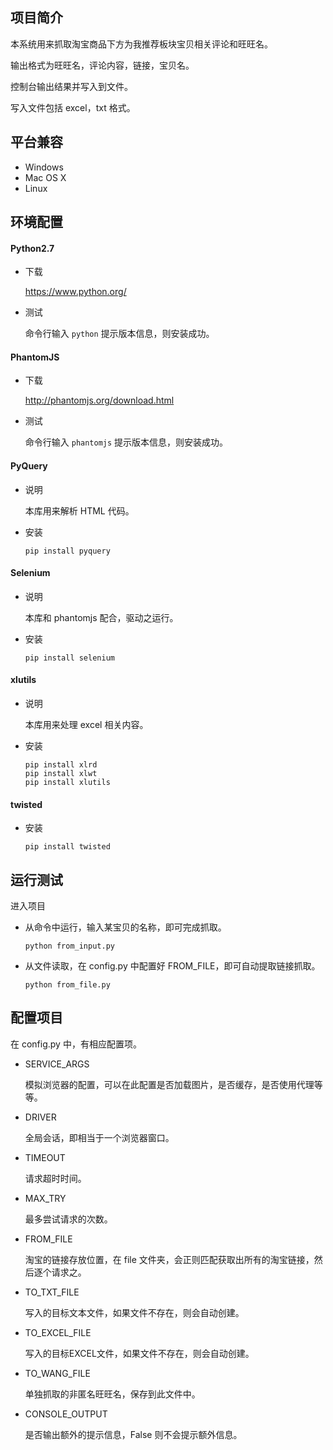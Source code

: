 ## 项目简介

本系统用来抓取淘宝商品下方为我推荐板块宝贝相关评论和旺旺名。

输出格式为旺旺名，评论内容，链接，宝贝名。

控制台输出结果并写入到文件。

写入文件包括 excel，txt 格式。

## 平台兼容

* Windows
* Mac OS X
* Linux

## 环境配置

#### Python2.7

* 下载

   https://www.python.org/ 



* 测试

  命令行输入 `python` 提示版本信息，则安装成功。

#### PhantomJS

* 下载

   http://phantomjs.org/download.html



* 测试

  命令行输入 `phantomjs`  提示版本信息，则安装成功。

#### PyQuery

* 说明

  本库用来解析 HTML 代码。


* 安装

  ```
  pip install pyquery
  ```

#### Selenium

* 说明

  本库和 phantomjs 配合，驱动之运行。


* 安装

  ```
  pip install selenium
  ```

#### xlutils

* 说明

  本库用来处理 excel 相关内容。


* 安装

  ```
  pip install xlrd
  pip install xlwt
  pip install xlutils
  ```

#### twisted

* 安装

  ```
  pip install twisted
  ```

## 运行测试

进入项目

* 从命令中运行，输入某宝贝的名称，即可完成抓取。

  ```
  python from_input.py
  ```

* 从文件读取，在 config.py 中配置好 FROM_FILE，即可自动提取链接抓取。

  ```
  python from_file.py
  ```


## 配置项目

在 config.py 中，有相应配置项。

* SERVICE_ARGS 

  模拟浏览器的配置，可以在此配置是否加载图片，是否缓存，是否使用代理等等。

* DRIVER

  全局会话，即相当于一个浏览器窗口。

* TIMEOUT

  请求超时时间。

* MAX_TRY

  最多尝试请求的次数。

* FROM_FILE

  淘宝的链接存放位置，在 file 文件夹，会正则匹配获取出所有的淘宝链接，然后逐个请求之。

* TO_TXT_FILE

  写入的目标文本文件，如果文件不存在，则会自动创建。

* TO_EXCEL_FILE

  写入的目标EXCEL文件，如果文件不存在，则会自动创建。

* TO_WANG_FILE

  单独抓取的非匿名旺旺名，保存到此文件中。

* CONSOLE_OUTPUT

  是否输出额外的提示信息，False 则不会提示额外信息。